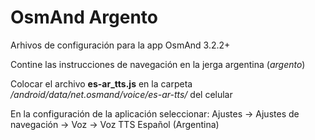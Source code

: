 # OsmAnd Argento

Arhivos de configuración para la app OsmAnd 3.2.2+

Contine las instrucciones de navegación en la jerga argentina (*argento*)

Colocar el archivo **es-ar_tts.js** en la carpeta */android/data/net.osmand/voice/es-ar-tts/* del celular

En la configuración de la aplicación seleccionar: Ajustes → Ajustes de navegación → Voz → Voz TTS Español (Argentina)


